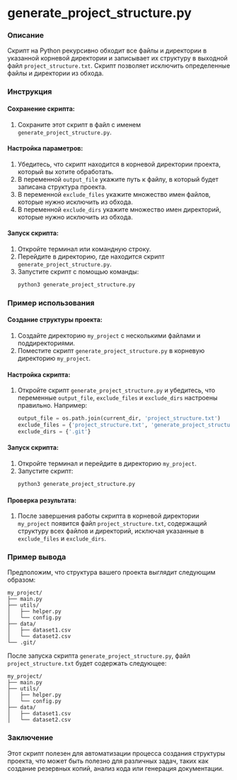 # generate_project_structure.py
### Описание

Скрипт на Python рекурсивно обходит все файлы и директории в указанной корневой директории и записывает их структуру в выходной файл `project_structure.txt`. Скрипт позволяет исключить определенные файлы и директории из обхода.

### Инструкция

#### Сохранение скрипта:

1. Сохраните этот скрипт в файл с именем `generate_project_structure.py`.

#### Настройка параметров:

1. Убедитесь, что скрипт находится в корневой директории проекта, который вы хотите обработать.
2. В переменной `output_file` укажите путь к файлу, в который будет записана структура проекта.
3. В переменной `exclude_files` укажите множество имен файлов, которые нужно исключить из обхода.
4. В переменной `exclude_dirs` укажите множество имен директорий, которые нужно исключить из обхода.

#### Запуск скрипта:

1. Откройте терминал или командную строку.
2. Перейдите в директорию, где находится скрипт `generate_project_structure.py`.
3. Запустите скрипт с помощью команды:
   ```sh
   python3 generate_project_structure.py
   ```

### Пример использования

#### Создание структуры проекта:

1. Создайте директорию `my_project` с несколькими файлами и поддиректориями.
2. Поместите скрипт `generate_project_structure.py` в корневую директорию `my_project`.

#### Настройка скрипта:

1. Откройте скрипт `generate_project_structure.py` и убедитесь, что переменные `output_file`, `exclude_files` и `exclude_dirs` настроены правильно.
   Например:
   ```python
   output_file = os.path.join(current_dir, 'project_structure.txt')
   exclude_files = {'project_structure.txt', 'generate_project_structure.py', 'info.tai', 'create_structure.py', 'read_files.py'}
   exclude_dirs = {'.git'}
   ```

#### Запуск скрипта:

1. Откройте терминал и перейдите в директорию `my_project`.
2. Запустите скрипт:
   ```sh
   python3 generate_project_structure.py
   ```

#### Проверка результата:

1. После завершения работы скрипта в корневой директории `my_project` появится файл `project_structure.txt`, содержащий структуру всех файлов и директорий, исключая указанные в `exclude_files` и `exclude_dirs`.

### Пример вывода

Предположим, что структура вашего проекта выглядит следующим образом:

```
my_project/
├── main.py
├── utils/
│   ├── helper.py
│   └── config.py
├── data/
│   ├── dataset1.csv
│   └── dataset2.csv
└── .git/
```

После запуска скрипта `generate_project_structure.py`, файл `project_structure.txt` будет содержать следующее:

```
my_project/
├── main.py
├── utils/
│   ├── helper.py
│   └── config.py
├── data/
│   ├── dataset1.csv
│   └── dataset2.csv
```

### Заключение

Этот скрипт полезен для автоматизации процесса создания структуры проекта, что может быть полезно для различных задач, таких как создание резервных копий, анализ кода или генерация документации.

